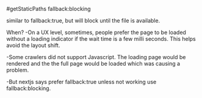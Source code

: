 
#getStaticPaths fallback:blocking

similar to fallback:true, but will block until the file is available.

When?
-On a  UX level, sometimes, people prefer the page to be loaded without a loading indicator if the wait time is a few milli seconds. This helps avoid the layout shift.

-Some crawlers did not support Javascript. The loading page would be rendered and the the full page would be loaded which was causing a problem.

-But nextjs says prefer fallback:true unless not working use fallback:blocking.